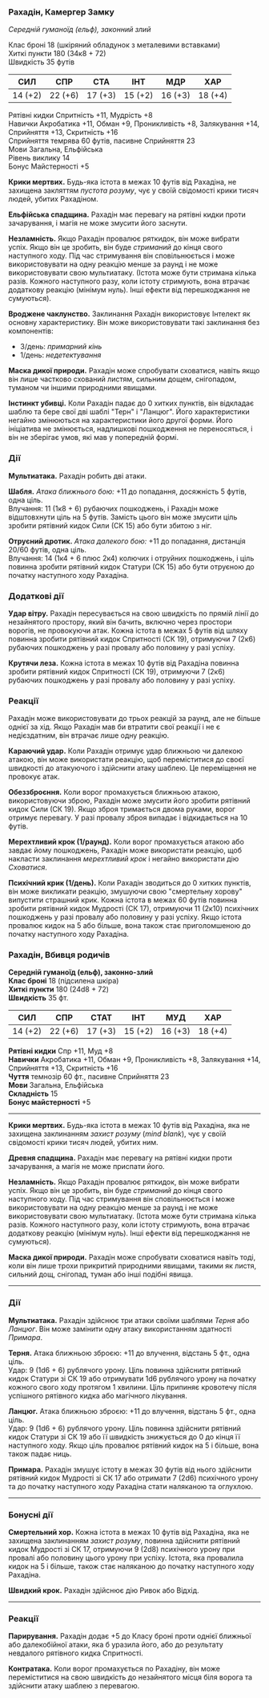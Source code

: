 ### Рахадін, Камергер Замку

_Середній гуманоїд (ельф), законний злий_

Клас броні 18 (шкіряний обладунок з металевими вставками)  
Хиткі пункти 180 (34к8 + 72)  
Швидкість 35 футів

|**СИЛ**|**СПР**|**СТА**|**ІНТ**|**МДР**|**ХАР**|
|---|---|---|---|---|---|
|14 (+2)|22 (+6)|17 (+3)|15 (+2)|16 (+3)|18 (+4)|

Рятівні кидки Спритність +11, Мудрість +8  
Навички Акробатика +11, Обман +9, Проникливість +8, Залякування +14, Сприйняття +13, Скритність +16  
Сприйняття темрява 60 футів, пасивне Сприйняття 23  
Мови Загальна, Ельфійська  
Рівень виклику 14  
Бонус Майстерності +5

**Крики мертвих.** Будь-яка істота в межах 10 футів від Рахадіна, не захищена закляттям _пустота розуму_, чує у своїй свідомості крики тисяч людей, убитих Рахадіном.

**Ельфійська спадщина.** Рахадін має перевагу на рятівні кидки проти зачарування, і магія не може змусити його заснути.

**Незламність.** Якщо Рахадін провалює ряткидок, він може вибрати успіх. Якщо він це зробить, він буде *стриманий* до кінця свого наступного ходу. Під час стримування він сповільнюється і може використовувати на одну реакцію менше за раунд і не може використовувати свою мультиатаку. (Істота може бути стримана кілька разів. Кожного наступного разу, коли істоту стримують, вона втрачає додаткову реакцію (мінімум нуль). Інші ефекти від перешкоджання не сумуються).

**Вроджене чаклунство.** Заклинання Рахадін використовує Інтелект як основну характеристику. Він може використовувати такі заклинання без компонентів:

- 3/день: _примарний кінь_
- 1/день: _недетектування_

**Маска дикої природи.** Рахадін може спробувати сховатися, навіть якщо він лише частково схований листям, сильним дощем, снігопадом, туманом чи іншими природними явищами.

**Інстинкт убивці.** Коли Рахадін падає до 0 хитких пунктів, він відкладає шаблю та бере свої дві шаблі "Терн" і "Ланцюг". Його характеристики негайно змінюються на характеристики його другої форми. Його ініціатива не змінюється, надлишкові пошкодження не переносяться, і він не зберігає умов, які мав у попередній формі.

### Дії

**Мультиатака.** Рахадін робить дві атаки.

**Шабля.** _Атака ближнього бою:_ +11 до попадання, досяжність 5 футів, одна ціль.  
Влучання: 11 (1к8 + 6) рубаючих пошкоджень, і Рахадін може відштовхнути ціль на 5 футів. Замість цього він може змусити ціль зробити рятівний кидок Сили (СК 15) або бути збитою з ніг.

**Отруєний дротик.** _Атака далекого бою:_ +11 до попадання, дистанція 20/60 футів, одна ціль.  
Влучання: 14 (1к4 + 6 плюс 2к4) колючих і отруйних пошкоджень, і ціль повинна зробити рятівний кидок Статури (СК 15) або бути отруєною до початку наступного ходу Рахадіна.

### Додаткові дії

**Удар вітру.** Рахадін пересувається на свою швидкість по прямій лінії до незайнятого простору, який він бачить, включно через простори ворогів, не провокуючи атак. Кожна істота в межах 5 футів від шляху повинна зробити рятівний кидок Спритності (СК 19), отримуючи 7 (2к6) рубаючих пошкоджень у разі провалу або половину у разі успіху.

**Крутячи леза.** Кожна істота в межах 10 футів від Рахадіна повинна зробити рятівний кидок Спритності (СК 19), отримуючи 7 (2к6) рубаючих пошкоджень у разі провалу або половину у разі успіху.

### Реакції

Рахадін може використовувати до трьох реакцій за раунд, але не більше однієї за хід. Якщо Рахадін мав би втратити свої реакції і не є недієздатним, він втрачає лише одну реакцію.

**Караючий удар.** Коли Рахадін отримує удар ближньою чи далекою атакою, він може використати реакцію, щоб переміститися до своєї швидкості до атакуючого і здійснити атаку шаблею. Це переміщення не провокує атак.

**Обеззброєння.** Коли ворог промахується ближньою атакою, використовуючи зброю, Рахадін може змусити його зробити рятівний кидок Сили (СК 19). Якщо зброя тримається двома руками, ворог отримує перевагу. У разі провалу зброя випадає і відкидається на 10 футів.

**Мерехтливий крок (1/раунд).** Коли ворог промахується атакою або завдає йому пошкоджень, Рахадін може використати реакцію, щоб накласти заклинання _мерехтливий крок_ і негайно використати дію _Сховатися_.

**Психічний крик (1/день).** Коли Рахадін зводиться до 0 хитких пунктів, він може викликати реакцію, змушуючи свою "смертельну хорову" випустити страшний крик. Кожна істота в межах 60 футів повинна зробити рятівний кидок Мудрості (СК 17), отримуючи 11 (2к10) психічних пошкоджень у разі провалу або половину у разі успіху. Якщо істота провалює кидок на 5 або більше, вона також стає приголомшеною до початку наступного ходу Рахадіна.
### Рахадін, Вбивця родичів

**Середній гуманоїд (ельф), законно-злий**  
**Клас броні** 18 (підсилена шкіра)  
**Хиткі пункти** 180 (24d8 + 72)  
**Швидкість** 35 фт.

|СИЛ|СПР|СТАТ|ІНТ|МУД|ХАР|
|---|---|---|---|---|---|
|14 (+2)|22 (+6)|17 (+3)|15 (+2)|16 (+3)|18 (+4)|

**Рятівні кидки** Спр +11, Муд +8  
**Навички** Акробатика +11, Обман +9, Проникливість +8, Залякування +14, Сприйняття +13, Скритність +16  
**Чуття** темнозір 60 фт., пасивне Сприйняття 23  
**Мови** Загальна, Ельфійська  
**Складність** 15  
**Бонус майстерності** +5

---

**Крики мертвих.** Будь-яка істота в межах 10 футів від Рахадіна, яка не захищена заклинанням _захист розуму_ (_mind blank_), чує у своїй свідомості крики тисяч людей, убитих ним.

**Древня спадщина.** Рахадін має перевагу на рятівні кидки проти зачарування, а магія не може приспати його.

**Незламність.** Якщо Рахадін провалює ряткидок, він може вибрати успіх. Якщо він це зробить, він буде *стриманий* до кінця свого наступного ходу. Під час стримування він сповільнюється і може використовувати на одну реакцію менше за раунд і не може використовувати свою мультиатаку. (Істота може бути стримана кілька разів. Кожного наступного разу, коли істоту стримують, вона втрачає додаткову реакцію (мінімум нуль). Інші ефекти від перешкоджання не сумуються).

**Маска дикої природи.** Рахадін може спробувати сховатися навіть тоді, коли він лише трохи прикритий природними явищами, такими як листя, сильний дощ, снігопад, туман або інші подібні явища.

---

### Дії

**Мультиатака.** Рахадін здійснює три атаки своїми шаблями _Терня_ або _Ланцюг_. Він може замінити одну атаку використанням здатності _Примара_.

**Терня.** Атака ближньою зброєю: +11 до влучення, відстань 5 фт., одна ціль.  
Удар: 9 (1d6 + 6) рублячого урону. Ціль повинна здійснити рятівний кидок Статури зі СК 19 або отримувати 1d6 рублячого урону на початку кожного свого ходу протягом 1 хвилини. Ціль припиняє кровотечу після успішного рятівного кидка або магічного лікування.

**Ланцюг.** Атака ближньою зброєю: +11 до влучення, відстань 5 фт., одна ціль.  
Удар: 9 (1d6 + 6) рублячого урону. Ціль повинна здійснити рятівний кидок Статури зі СК 19 або її швидкість знижується до 0 до кінця її наступного ходу. Якщо ціль провалює рятівний кидок на 5 і більше, вона також падає ниць.

**Примара.** Рахадін змушує істоту в межах 30 футів від нього здійснити рятівний кидок Мудрості зі СК 17 або отримати 7 (2d6) психічного урону та до початку наступного ходу Рахадіна стати наляканою та оглухлою.

---

### Бонусні дії

**Смертельний хор.** Кожна істота в межах 10 футів від Рахадіна, яка не захищена заклинанням _захист розуму_, повинна здійснити рятівний кидок Мудрості зі СК 17, отримуючи 9 (2d8) психічного урону при провалі або половину цього урону при успіху. Істота, яка провалила кидок на 5 і більше, також стає наляканою до початку наступного ходу Рахадіна.

**Швидкий крок.** Рахадін здійснює дію Ривок або Відхід.

---

### Реакції

**Парирування.** Рахадін додає +5 до Класу броні проти однієї ближньої або далекобійної атаки, яка б уразила його, або до результату невдалого рятівного кидка Спритності.

**Контратака.** Коли ворог промахується по Рахадіну, він може переміститися на свою швидкість до незайнятого місця біля ворога та здійснити атаку шаблею з перевагою.